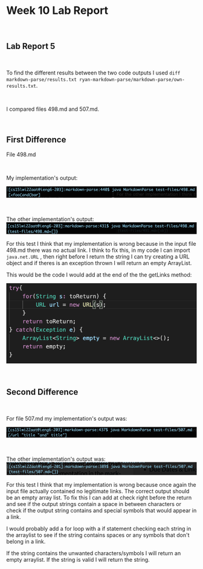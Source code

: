 # Week 10 Lab Report
<br>

## Lab Report 5

<br>

To find the different results between the two code outputs I used `diff markdown-parse/results.txt ryan-markdown-parse/markdown-parse/own-results.txt`. 

<br>


I compared files 498.md and 507.md.

<br>

## First Difference 
File 498.md 

<br>

My implementation's output:

![Image](lab5.1.png)

<br>

The other implementation's output:
![Image](lab5.2.png)

For this test I think that my implementation is wrong because in the input file 498.md there was no actual link. I think to fix this, in my code I can import `java.net.URL` , then right before I return the string I can try creating a URL object and if theres is an exception thrown I will return an empty ArrayList.

This would be the code I would add at the end of the the getLinks method:

![Image](url.png)


<br>

## Second Difference 
<br>

For file 507.md my implementation's output was:

![Image](lab5.4.png)

<br>

The other implementation's output was:
![Image](lab5.3.png)


For this test I think that my implementation is wrong because once again the input file actually contained no legitimate links. The correct output should be an empty array list. To fix this I can add at check right before the return and see if the output strings contain a space in between characters or check if the output string contains and special symbols that would appear in a link.

I would probably add a for loop with a if statement checking each string in the arraylist to see if the string contains spaces or any symbols that don't belong in a link. 

If the string contains the unwanted characters/symbols I will return an empty arraylist. If the string is valid I will return the string.
